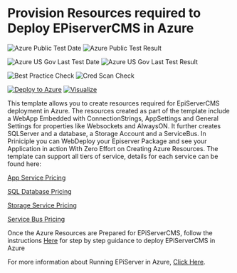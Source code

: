 # Provision Resources required to Deploy EPiserverCMS in Azure

![Azure Public Test Date](https://azurequickstartsservice.blob.core.windows.net/badges/episerver-cms-in-azure/PublicLastTestDate.svg)
![Azure Public Test Result](https://azurequickstartsservice.blob.core.windows.net/badges/episerver-cms-in-azure/PublicDeployment.svg)

![Azure US Gov Last Test Date](https://azurequickstartsservice.blob.core.windows.net/badges/episerver-cms-in-azure/FairfaxLastTestDate.svg)
![Azure US Gov Last Test Result](https://azurequickstartsservice.blob.core.windows.net/badges/episerver-cms-in-azure/FairfaxDeployment.svg)

![Best Practice Check](https://azurequickstartsservice.blob.core.windows.net/badges/episerver-cms-in-azure/BestPracticeResult.svg)
![Cred Scan Check](https://azurequickstartsservice.blob.core.windows.net/badges/episerver-cms-in-azure/CredScanResult.svg)

[![Deploy to Azure](https://raw.githubusercontent.com/fathym-it/azure-quickstart-templates/master/1-CONTRIBUTION-GUIDE/images/deploytoazure.svg?sanitize=true)](https://portal.azure.com/#create/Microsoft.Template/uri/https%3A%2F%2Fraw.githubusercontent.com%2Ffathym-it%2Fazure-quickstart-templates%2Fmaster%2Fepiserver-cms-in-azure%2Fazuredeploy.json)
[![Visualize](https://raw.githubusercontent.com/fathym-it/azure-quickstart-templates/master/1-CONTRIBUTION-GUIDE/images/visualizebutton.svg?sanitize=true)](http://armviz.io/#/?load=https%3A%2F%2Fraw.githubusercontent.com%2Ffathym-it%2Fazure-quickstart-templates%2Fmaster%2Fepiserver-cms-in-azure%2Fazuredeploy.json) 

This template allows you to create resources required for EpiServerCMS deployment in Azure. The resources created as part of the template include a WebApp Embedded with ConnectionStrings, AppSettings and General Settings for properties like Websockets and AlwaysON. It further creates SQLServer and a database, a Storage Account and a ServiceBus. In Priniciple you can WebDeploy your Episerver Package and see your Application in action With Zero Effort on Creating Azure Resources. The template can support all tiers of service, details for each service can be found here:

[App Service Pricing](https://azure.microsoft.com/en-us/pricing/details/app-service/)

[SQL Database Pricing](https://azure.microsoft.com/en-us/pricing/details/sql-database/)

[Storage Service Pricing](https://azure.microsoft.com/en-us/pricing/details/storage/blobs/)

[Service Bus Pricing](https://azure.microsoft.com/en-us/pricing/details/service-bus/)

Once the Azure Resources are Prepared for EPiServerCMS, follow the instructions [Here](http://world.episerver.com/documentation/Items/Developers-Guide/Episerver-CMS/9/Deployment/Deployment-scenarios/Deploying-to-Azure-webapps/) for step by step guidance to deploy EPiServerCMS in Azure

For more information about Running EPiServer in Azure, [Click Here](https://azure.microsoft.com/en-us/blog/announcing-episerver-cms-in-azure-marketplace-3/).


